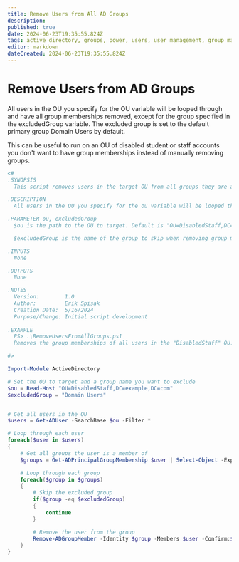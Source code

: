 ```yaml
---
title: Remove Users from All AD Groups
description: 
published: true
date: 2024-06-23T19:35:55.824Z
tags: active directory, groups, power, users, user management, group management
editor: markdown
dateCreated: 2024-06-23T19:35:55.824Z
---
```


# Remove Users from AD Groups 
All users in the OU you specify for the OU variable will be looped through and have all group memberships removed, except for the group specified in the excludedGroup variable. The excluded group is set to the default primary group Domain Users by default. 
 
This can be useful to run on an OU of disabled student or staff accounts you don't want to have group memberships instead of manually removing groups.

```powershell
<#
.SYNOPSIS
  This script removes users in the target OU from all groups they are a member of, except for the excluded group.

.DESCRIPTION
  All users in the OU you specify for the ou variable will be looped through and have all group memberships removed, except for the group specified in the excludedGroup variable. The excluded group is set to the default primary group Domain Users by default. This can be useful to run on an OU of disabled student or staff accounts you don't want to have group memberships instead of manually removing groups.

.PARAMETER ou, excludedGroup
  $ou is the path to the OU to target. Default is "OU=DisabledStaff,DC=example,DC=com"

  $excludedGroup is the name of the group to skip when removing group memberships. Default is "Domain Users"

.INPUTS
  None

.OUTPUTS
  None

.NOTES
  Version:        1.0
  Author:         Erik Spisak
  Creation Date:  5/16/2024
  Purpose/Change: Initial script development
  
.EXAMPLE
  PS> .\RemoveUsersFromAllGroups.ps1
  Removes the group memberships of all users in the "DisabledStaff" OU.

#>

Import-Module ActiveDirectory

# Set the OU to target and a group name you want to exclude
$ou = Read-Host "OU=DisabledStaff,DC=example,DC=com"
$excludedGroup = "Domain Users"


# Get all users in the OU
$users = Get-ADUser -SearchBase $ou -Filter *

# Loop through each user
foreach($user in $users)
{
    # Get all groups the user is a member of
    $groups = Get-ADPrincipalGroupMembership $user | Select-Object -ExpandProperty Name

    # Loop through each group
    foreach($group in $groups)
    {
        # Skip the excluded group
        if($group -eq $excludedGroup)
        {
            continue
        }

        # Remove the user from the group
        Remove-ADGroupMember -Identity $group -Members $user -Confirm:$false
    }
}